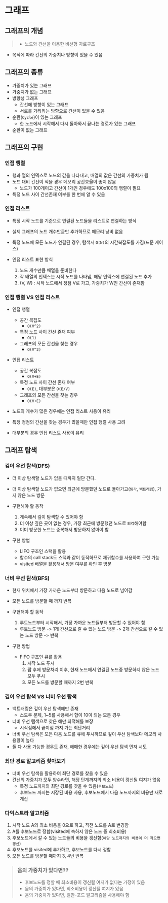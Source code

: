 # 그래프

## 그래프의 개념
> - 노드와 간선을 이용한 비선형 자료구조


- 목적에 따라 간선의 가중치나 방향이 있을 수 있음

## 그래프의 종류

- 가중치가 있는 그래프
- 가중치가 없는 그래프
- 방향성 그래프
  - 간선에 방향이 있는 그래프
  - 서로를 가리키는 방향으로 간선이 있을 수 있음
- 순환(```Cycle```)이 있는 그래프
  - 한 노드에서 시작해서 다시 돌아와서 끝나는 경로가 있는 그래프
- 순환이 없는 그래프

## 그래프의 구현

### 인접 행렬
- 행과 열의 인덱스로 노드의 값을 나타내고, 배열의 값은 간선의 가중치가 됨
- 노드 대비 간선이 적을 경우 메모리 공간효율이 좋지 않음
  - 노드가 100개이고 간선이 1개인 경우에도 100x100의 행렬이 필요
- 특정 노드 사이 간선존재 여부를 한 번에 알 수 있음

### 인접 리스트
- 특정 시작 노드를 기준으로 연결된 노드들을 리스트로 연결하는 방식
- 실제 그래프의 노드 개수만큼만 추가하므로 메모리 낭비 없음
- 특정 노드에 모든 노드가 연결된 경우, 탐색시 ```O(N)```의 시간복잡도를 가짐(드문 케이스)


- 인접 리스트 표현 방식
  1. 노드 개수만큼 배열을 준비한다
  2. 각 배열의 인덱스는 시작 노드를 나타냄, 해당 인덱스에 연결된 노드 추가
  3. (V, W) : 시작 노드에서 정점 V로 가고, 가중치가 W인 간선이 존재함

### 인접 행렬 VS 인접 리스트

- 인접 행렬
  - 공간 복잡도 
    - ```O(V^2)```
  - 특정 노드 사이 간선 존재 여부 
    - ```O(1)```
  - 그래프의 모든 간선을 찾는 경우 
    - ```O(V^2)```
- 인접 리스트
  - 공간 복잡도 
    - ```O(V+E)```
  - 특정 노드 사이 간선 존재 여부 
    - ```O(E)```, 대부분은 ```O(E/V)```
  - 그래프의 모든 간선을 찾는 경우 
    - ```O(V+E)```


- 노드의 개수가 많은 경우에는 인접 리스트 사용이 유리 
- 특정 정점의 간선을 찾는 경우가 많을때만 인접 행렬 사용 고려
- 대부분의 경우 인접 리스트 사용이 유리

## 그래프 탐색

### 깊이 우선 탐색(DFS)
- 더 이상 탐색할 노드가 없을 때까지 일단 간다.
- 더 이상 탐색할 노드가 없으면 최근에 방문했던 노드로 돌아가고(```퇴각```, ```백트래킹```), 가지 않은 노드 방문


- 구현해야 할 동작
  1. 계속해서 깊이 탐색할 수 있어야 함
  2. 더 이상 깊은 곳이 없는 경우, 가장 최근에 방문했던 노드로 ```퇴각```해야함
  3. 이미 방문한 노드는 중복해서 방문하지 않아야 함
- 구현 방법
  - LIFO 구조인 스택을 활용
  - 함수의 call stack도 스택과 같이 동작하므로 재귀함수를 사용하여 구현 가능
  - visited 배열을 활용해서 방문 여부를 확인 후 방문

### 너비 우선 탐색(BFS)
- 현재 위치에서 가장 가까운 노드부터 방문하고 다음 노드로 넘어감
- 모든 노드를 방문할 때 까지 반복


- 구현해야 할 동작
  1. 루트노드부터 시작해서, 가장 가까운 노드들부터 방문할 수 있어야 함
    - 루트노드 방문 -> 1개 간선으로 갈 수 있는 노드 방문 -> 2개 간선으로 갈 수 있는 노드 방문 -> 반복

- 구현 방법
  - FIFO 구조인 큐를 활용
    1. 시작 노드 푸시
    2. 팝 후에 방문처리 이후, 현재 노드에서 연결된 노드중 방문하지 않은 노드 모두 푸시
    3. 모든 노드를 방문할 때까지 2번 반복


### 깊이 우선 탐색 VS 너비 우선 탐색
- 백트래킹은 깊이 우선 탐색에만 존재
  - 스도쿠 문제, 1~5를 사용해서 합이 10이 되는 모든 경우
- 너비 우선 탬색으로 찾은 해만 최적해를 보장
  - 시작점에서 끝지점 까지 가는 최단거리
- 너비 우선 탐색은 모든 다음 노드를 큐에 푸시하므로 깊이 우선 탐색보다 메모리 사용량이 높다
- 둘 다 사용 가능한 경우도 존재, 애매한 경우에는 깊이 우선 탐색 먼저 시도


### 최단 경로 알고리즘 찾아보기
- 너비 우선 탐색을 활용하여 최단 경로를 찾을 수 있음
- 간선의 가중치가 모두 양수라면, 해당 단계까지의 최소 비용이 갱신될 여지가 없음
  - 특정 노드까지의 최단 경로를 찾을 수 있음(```후보노드```)
  - 후보노드 까지는 저장된 비용 사용, 후보노드에서 다음 노드까지의 비용만 새로 계산

### 다익스트라 알고리즘
1. 시작 노드 A의 최소 비용을 0으로 하고, 직전 노드를 A로 변경함
2. A를 후보노드로 정함(visited에 속하지 않은 노드 중 최소비용)
3. 후보노드에서 갈 수 있는 노드들의 비용을 갱신함(```해당 노드까지의 비용이 더 작으면 갱신```)
4. 후보노드를 visited에 추가하고, 후보노드를 다시 정함
5. 모든 노드를 방문할 때까지 3, 4번 반복


> ### 음의 가중치가 있다면??
>   - 후보노드를 정할 때 최소비용이 갱신될 여지가 없다는 가정이 있음
>   - 음의 가중치가 있다면, 최소비용이 갱신될 여지가 있음
>   - 음의 가중치가 있다면, 벨만-포드 알고리즘을 사용해야 함
  